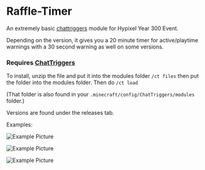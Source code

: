 # Raffle-Timer
An extremely basic [chattriggers](https://www.chattriggers.com/) module for Hypixel Year 300 Event.

Depending on the version, it gives you a 20 minute timer for active/playtime warnings with a 30 second warning as well on some versions.

### Requires [ChatTriggers](https://www.chattriggers.com/)
To install, unzip the file and put it into the modules folder `/ct files` then put the folder into the modules folder. Then do `/ct load`

(That folder is also found in your `.minecraft/config/ChatTriggers/modules` folder.)

Versions are found under the releases tab.

Examples:

![Example Picture](https://github.com/wiviw5/Raffle-Timer/blob/991bdf712fa10abbd2050c0a4f0a72ee053e7970/pictures/1.0.png)


![Example Picture](https://github.com/wiviw5/Raffle-Timer/blob/991bdf712fa10abbd2050c0a4f0a72ee053e7970/pictures/1.1.png)


![Example Picture](https://github.com/wiviw5/Raffle-Timer/blob/991bdf712fa10abbd2050c0a4f0a72ee053e7970/pictures/1.2.png)
